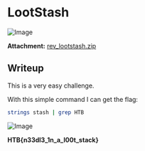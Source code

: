 # LootStash
![Image](https://github.com/user-attachments/assets/0bea9627-4475-4396-aec4-c3a48b46e72e)

**Attachment:** [rev_lootstash.zip](https://github.com/user-attachments/files/19535817/rev_lootstash.zip)

## Writeup

This is a very easy challenge.

With this simple command I can get the flag:

```bash
strings stash | grep HTB 
```

![Image](https://github.com/user-attachments/assets/53517447-3ec0-4d9d-a3fe-652287e5328d)

**HTB{n33dl3_1n_a_l00t_stack}**
